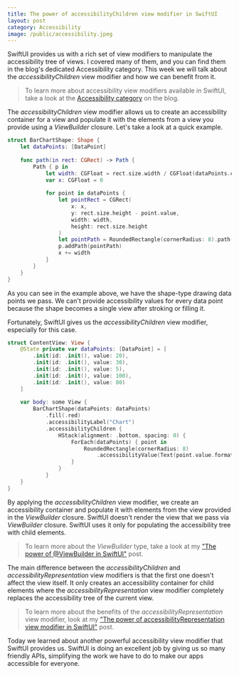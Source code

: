 ```yaml
---
title: The power of accessibilityChildren view modifier in SwiftUI
layout: post
category: Accessibility
image: /public/accessibility.jpeg
---
```


SwiftUI provides us with a rich set of view modifiers to manipulate the accessibility tree of views. I covered many of them, and you can find them in the blog's dedicated Accessibility category. This week we will talk about the *accessibilityChildren* view modifier and how we can benefit from it.

> To learn more about accessibility view modifiers available in SwiftUI, take a look at the [Accessibility category](/categories) on the blog.

The *accessibilityChildren* view modifier allows us to create an accessibility container for a view and populate it with the elements from a view you provide using a *ViewBuilder* closure. Let's take a look at a quick example.

```swift
struct BarChartShape: Shape {
    let dataPoints: [DataPoint]
    
    func path(in rect: CGRect) -> Path {
        Path { p in
            let width: CGFloat = rect.size.width / CGFloat(dataPoints.count)
            var x: CGFloat = 0
            
            for point in dataPoints {
                let pointRect = CGRect(
                    x: x,
                    y: rect.size.height - point.value,
                    width: width,
                    height: rect.size.height
                )
                let pointPath = RoundedRectangle(cornerRadius: 8).path(in: pointRect)
                p.addPath(pointPath)
                x += width
            }
        }
    }
}
```

As you can see in the example above, we have the shape-type drawing data points we pass. We can't provide accessibility values for every data point because the shape becomes a single view after stroking or filling it. 

Fortunately, SwiftUI gives us the *accessibilityChildren* view modifier, especially for this case.

```swift
struct ContentView: View {
    @State private var dataPoints: [DataPoint] = [
        .init(id: .init(), value: 20),
        .init(id: .init(), value: 30),
        .init(id: .init(), value: 5),
        .init(id: .init(), value: 100),
        .init(id: .init(), value: 80)
    ]
    
    var body: some View {
        BarChartShape(dataPoints: dataPoints)
            .fill(.red)
            .accessibilityLabel("Chart")
            .accessibilityChildren {
                HStack(alignment: .bottom, spacing: 0) {
                    ForEach(dataPoints) { point in
                        RoundedRectangle(cornerRadius: 8)
                            .accessibilityValue(Text(point.value.formatted()))
                    }
                }
            }
    }
}
```

By applying the *accessibilityChildren* view modifier, we create an accessibility container and populate it with elements from the view provided in the *ViewBuilder* closure. SwiftUI doesn't render the view that we pass via *ViewBuilder* closure. SwiftUI uses it only for populating the accessibility tree with child elements.

> To learn more about the *ViewBuilder* type, take a look at my ["The power of @ViewBuilder in SwiftUI"](/2019/12/18/the-power-of-viewbuilder-in-swiftui/) post.

The main difference between the *accessibilityChildren* and *accessibilityRepresentation* view modifiers is that the first one doesn't affect the view itself. It only creates an accessibility container for child elements where the *accessibilityRepresentation* view modifier completely replaces the accessibility tree of the current view.

> To learn more about the benefits of the *accessibilityRepresentation* view modifier, look at my ["The power of accessibilityRepresentation view modifier in SwiftUI"](/2021/09/01/the-power-of-accessibility-representation-view-modifier-in-swiftui/) post.

Today we learned about another powerful accessibility view modifier that SwiftUI provides us. SwiftUI is doing an excellent job by giving us so many friendly APIs, simplifying the work we have to do to make our apps accessible for everyone.
